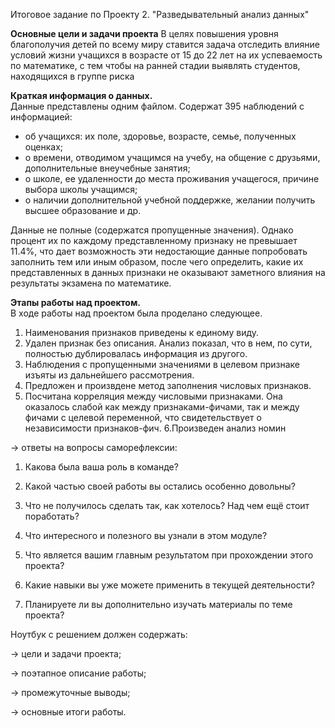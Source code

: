 Итоговое задание по Проекту 2. "Разведывательный анализ данных"

**Основные цели и задачи проекта**
В целях повышения уровня благополучия детей по всему миру 
ставится задача отследить влияние условий жизни учащихся в возрасте от 15 до 22 лет 
на их успеваемость по математике, с тем чтобы на ранней стадии выявлять
студентов, находящихся в группе риска

**Краткая информация о данных.**   
Данные представлены одним файлом. Содержат 395 наблюдений с информацией:
- об учащихся: их поле, здоровье, возрасте, семье,  полученных оценках; 
- о времени, отводимом учащимся на учебу, на общение с друзьями, дополнительные внеучебные занятия; 
- о школе, ее удаленности до места проживания учащегося, причине выбора школы учащимся;
- о наличии дополнительной учебной поддержке, желании получить высшее образование и др.

Данные не полные (содержатся пропущенные значения). 
Однако процент их по каждому представленному признаку не превышает 11.4%, что дает возможность
эти недостающие данные попробовать заполнить тем или иным образом, после чего определить, какие
их представленных в данных признаки не оказывают заметного влияния на результаты экзамена по математике.

**Этапы работы над проектом.**   
В ходе работы над проектом была проделано следующее.
1. Наименования признаков приведены к единому виду.
2. Удален признак без описания. Анализ показал, что в нем, по сути, полностью дублировалась информация из другого.
3. Наблюдения с пропущенными значениями в целевом признаке изъяты из дальнейшего рассмотрения.
4. Предложен и произвдене метод заполнения числовых признаков. 
5. Посчитана корреляция между числовыми признаками. 
   Она оказалось слабой как между признаками-фичами, так и между фичами с целевой переменной, 
   что свидетельствует о независимости признаков-фич.
 6.Произведен анализ номин

→ ответы на вопросы саморефлексии:

1. Какова была ваша роль в команде?

2. Какой частью своей работы вы остались особенно довольны?

3. Что не получилось сделать так, как хотелось? Над чем ещё стоит поработать?

4. Что интересного и полезного вы узнали в этом модуле?

5. Что является вашим главным результатом при прохождении этого проекта?

6. Какие навыки вы уже можете применить в текущей деятельности?

7. Планируете ли вы дополнительно изучать материалы по теме проекта?

Ноутбук с решением должен содержать:

→ цели и задачи проекта;

→ поэтапное описание работы;

→ промежуточные выводы;

→ основные итоги работы.
